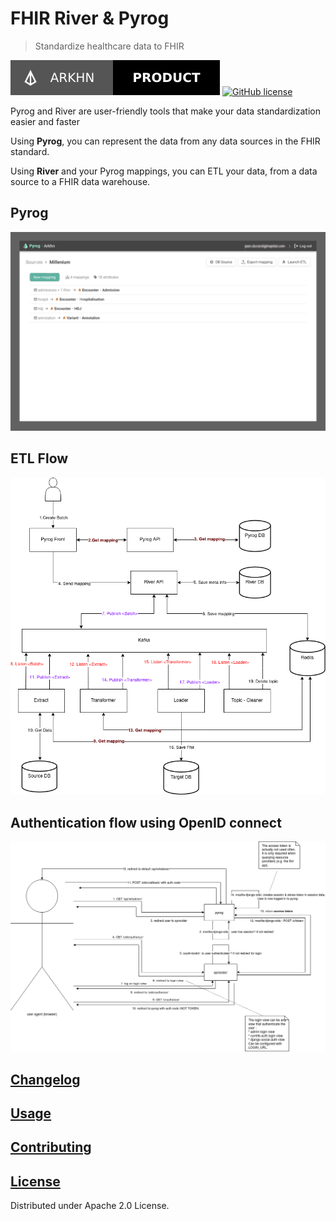 # FHIR River & Pyrog

> Standardize healthcare data to FHIR

[![Arkhn](./static/arkhn_product.svg)](https://arkhn.org/)
[![GitHub license](https://img.shields.io/badge/License-Apache%202.0-blue.svg?style=for-the-badge)](./LICENSE)

Pyrog and River are user-friendly tools that make your data standardization easier and faster

Using **Pyrog**, you can represent the data from any data sources in the FHIR standard.

Using **River** and your Pyrog mappings, you can ETL your data, from a data source to a FHIR data warehouse.

## Pyrog

![source_view](./static/source_view.png)

## ETL Flow

![ETL flow](./diagrams/batch_process.png)

## Authentication flow using OpenID connect

![Authentication flow](./diagrams/openidconnect.png)

## [Changelog](./CHANGELOG.md)

## [Usage](./USAGE.md)

## [Contributing](./CONTRIBUTING.md)

## [License](./LICENSE)

Distributed under Apache 2.0 License.
